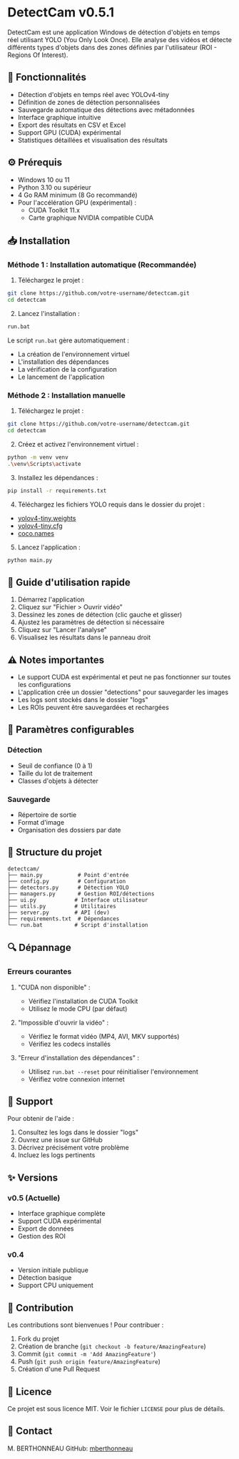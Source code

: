# DetectCam v0.5.1

DetectCam est une application Windows de détection d'objets en temps réel utilisant YOLO (You Only Look Once). Elle analyse des vidéos et détecte différents types d'objets dans des zones définies par l'utilisateur (ROI - Regions Of Interest).

## 🚀 Fonctionnalités

- Détection d'objets en temps réel avec YOLOv4-tiny
- Définition de zones de détection personnalisées
- Sauvegarde automatique des détections avec métadonnées
- Interface graphique intuitive
- Export des résultats en CSV et Excel
- Support GPU (CUDA) expérimental
- Statistiques détaillées et visualisation des résultats

## ⚙️ Prérequis

- Windows 10 ou 11
- Python 3.10 ou supérieur
- 4 Go RAM minimum (8 Go recommandé)
- Pour l'accélération GPU (expérimental) :
  - CUDA Toolkit 11.x
  - Carte graphique NVIDIA compatible CUDA

## 📥 Installation

### Méthode 1 : Installation automatique (Recommandée)

1. Téléchargez le projet :
```bash
git clone https://github.com/votre-username/detectcam.git
cd detectcam
```

2. Lancez l'installation :
```bash
run.bat
```

Le script `run.bat` gère automatiquement :
- La création de l'environnement virtuel
- L'installation des dépendances
- La vérification de la configuration
- Le lancement de l'application

### Méthode 2 : Installation manuelle

1. Téléchargez le projet :
```bash
git clone https://github.com/votre-username/detectcam.git
cd detectcam
```

2. Créez et activez l'environnement virtuel :
```bash
python -m venv venv
.\venv\Scripts\activate
```

3. Installez les dépendances :
```bash
pip install -r requirements.txt
```

4. Téléchargez les fichiers YOLO requis dans le dossier du projet :
- [yolov4-tiny.weights](https://github.com/AlexeyAB/darknet/releases/download/darknet_yolo_v4_pre/yolov4-tiny.weights)
- [yolov4-tiny.cfg](https://raw.githubusercontent.com/AlexeyAB/darknet/master/cfg/yolov4-tiny.cfg)
- [coco.names](https://raw.githubusercontent.com/AlexeyAB/darknet/master/data/coco.names)

5. Lancez l'application :
```bash
python main.py
```

## 📖 Guide d'utilisation rapide

1. Démarrez l'application
2. Cliquez sur "Fichier > Ouvrir vidéo"
3. Dessinez les zones de détection (clic gauche et glisser)
4. Ajustez les paramètres de détection si nécessaire
5. Cliquez sur "Lancer l'analyse"
6. Visualisez les résultats dans le panneau droit

## ⚠️ Notes importantes

- Le support CUDA est expérimental et peut ne pas fonctionner sur toutes les configurations
- L'application crée un dossier "detections" pour sauvegarder les images
- Les logs sont stockés dans le dossier "logs"
- Les ROIs peuvent être sauvegardées et rechargées

## 🔧 Paramètres configurables

### Détection
- Seuil de confiance (0 à 1)
- Taille du lot de traitement
- Classes d'objets à détecter

### Sauvegarde
- Répertoire de sortie
- Format d'image
- Organisation des dossiers par date

## 📁 Structure du projet

```
detectcam/
├── main.py           # Point d'entrée
├── config.py         # Configuration
├── detectors.py      # Détection YOLO
├── managers.py       # Gestion ROI/détections
├── ui.py            # Interface utilisateur
├── utils.py         # Utilitaires
├── server.py        # API (dev)
├── requirements.txt  # Dépendances
└── run.bat          # Script d'installation
```

## 🔍 Dépannage

### Erreurs courantes

1. "CUDA non disponible" :
   - Vérifiez l'installation de CUDA Toolkit
   - Utilisez le mode CPU (par défaut)

2. "Impossible d'ouvrir la vidéo" :
   - Vérifiez le format vidéo (MP4, AVI, MKV supportés)
   - Vérifiez les codecs installés

3. "Erreur d'installation des dépendances" :
   - Utilisez `run.bat --reset` pour réinitialiser l'environnement
   - Vérifiez votre connexion internet

## 📘 Support

Pour obtenir de l'aide :
1. Consultez les logs dans le dossier "logs"
2. Ouvrez une issue sur GitHub
3. Décrivez précisément votre problème
4. Incluez les logs pertinents

## ✨ Versions

### v0.5 (Actuelle)
- Interface graphique complète
- Support CUDA expérimental
- Export de données
- Gestion des ROI

### v0.4
- Version initiale publique
- Détection basique
- Support CPU uniquement

## 👥 Contribution

Les contributions sont bienvenues ! Pour contribuer :
1. Fork du projet
2. Création de branche (`git checkout -b feature/AmazingFeature`)
3. Commit (`git commit -m 'Add AmazingFeature'`)
4. Push (`git push origin feature/AmazingFeature`)
5. Création d'une Pull Request

## 📄 Licence

Ce projet est sous licence MIT. Voir le fichier `LICENSE` pour plus de détails.

## 🤝 Contact

M. BERTHONNEAU
GitHub: [mberthonneau](https://github.com/mberthonneau)